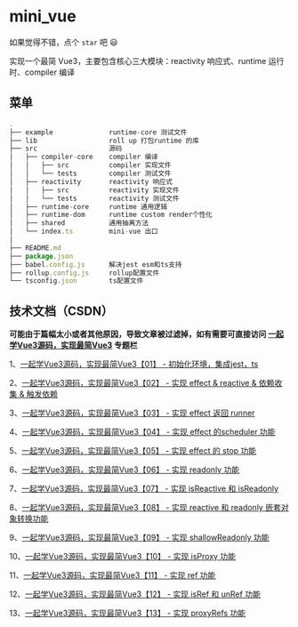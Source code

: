 # mini_vue
如果觉得不错，点个 `star` 吧 😃

实现一个最简 Vue3，主要包含核心三大模块：reactivity 响应式、runtime 运行时、compiler 编译

## 菜单
```javascript
.
├── example              runtime-core 测试文件
├── lib                  roll up 打包runtime 的库
├── src                  源码
│   ├── compiler-core    compiler 编译
│   │   ├── src          compiler 实现文件
│   │   └── tests        compiler 测试文件
│   ├── reactivity       reactivity 响应式
│   │   ├── src          reactivity 实现文件
│   │   └── tests        reactivity 测试文件
│   ├── runtime-core     runtime 通用逻辑
│   ├── runtime-dom      runtime custom render个性化
│   ├── shared           通用抽离方法
│   └── index.ts         mini-vue 出口
│  
├── README.md
├── package.json
├── babel.config.js      解决jest esm和ts支持
├── rollup.config.js     rollup配置文件
└── tsconfig.json        ts配置文件
```
<!-- ![image](https://github.com/Aybuai/data_structure/blob/main/%E8%8F%9C%E5%8D%95.png) -->

## 技术文档（CSDN）

**可能由于篇幅太小或者其他原因，导致文章被过滤掉，如有需要可直接访问 [一起学Vue3源码，实现最简Vue3](https://blog.csdn.net/aybuai/category_11960617.html?spm=1001.2014.3001.5482) 专题栏**

1、[一起学Vue3源码，实现最简Vue3【01】 -  初始化环境，集成jest，ts](http://t.csdn.cn/78yBD)

2、[一起学Vue3源码，实现最简Vue3【02】 -  实现 effect & reactive & 依赖收集 & 触发依赖](https://blog.csdn.net/Aybuai/article/details/126275000)

3、[一起学Vue3源码，实现最简Vue3【03】 -  实现 effect 返回 runner](http://t.csdn.cn/6NIld)

4、[一起学Vue3源码，实现最简Vue3【04】 -  实现 effect 的scheduler 功能](http://t.csdn.cn/Y70Yr)

5、[一起学Vue3源码，实现最简Vue3【05】 -  实现 effect 的 stop 功能](http://t.csdn.cn/3Pk1M)

6、[一起学Vue3源码，实现最简Vue3【06】 -  实现 readonly 功能](http://t.csdn.cn/CcGwL)

7、[一起学Vue3源码，实现最简Vue3【07】 -  实现 isReactive 和 isReadonly](http://t.csdn.cn/WKgR9)

8、[一起学Vue3源码，实现最简Vue3【08】 -  实现 reactive 和 readonly 嵌套对象转换功能](http://t.csdn.cn/NfRCi)

9、[一起学Vue3源码，实现最简Vue3【09】 -  实现 shallowReadonly 功能](http://t.csdn.cn/A9URs)

10、[一起学Vue3源码，实现最简Vue3【10】 - 实现 isProxy 功能](http://t.csdn.cn/AoxY7)

11、[一起学Vue3源码，实现最简Vue3【11】 - 实现 ref 功能](http://t.csdn.cn/ijb5i)

12、[一起学Vue3源码，实现最简Vue3【12】 - 实现 isRef 和 unRef 功能](http://t.csdn.cn/O4tTt)

13、[一起学Vue3源码，实现最简Vue3【13】 - 实现 proxyRefs 功能](http://t.csdn.cn/hPbs2)
